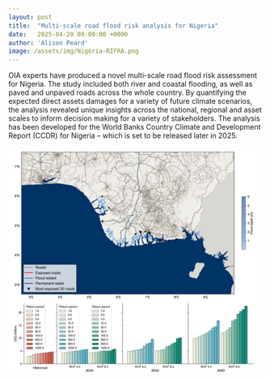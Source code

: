 ```yaml
---
layout: post
title:  "Multi-scale road flood risk analysis for Nigeria"
date:   2025-04-20 09:00:00 +0000
author: 'Alison Peard'
image: /assets/img/Nigeria-RIFRA.png
---
```

OIA experts have produced a novel multi-scale road flood risk assessment for Nigeria. The study included both river and coastal flooding, as well as paved and unpaved roads across the whole country. By quantifying the expected direct assets damages for a variety of future climate scenarios, the analysis revealed unique insights across the national, regional and asset scales to inform decision making for a variety of stakeholders. The analysis has been developed for the World Banks Country Climate and Development Report (CCDR) for Nigeria – which is set to be released later in 2025.

<img src="/assets/img/Nigeria-RIFRA.png" alt="Nigeria-RIFRA" class ="center">
